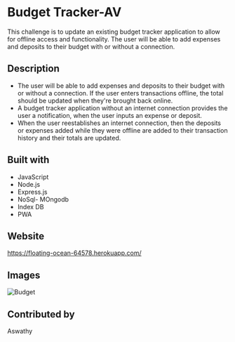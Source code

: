 # Budget Tracker-AV
This challenge is to update an existing budget tracker application to allow for offline access and functionality. The user will be able to add expenses and deposits to their budget with or without a connection.
## Description
* The user will be able to add expenses and deposits to their budget with or without a connection. If the user enters transactions offline, the total should be updated when they're brought back online. 
* A budget tracker application without an internet connection provides the user a notification, when the user inputs an expense or deposit.
* When the user reestablishes an internet connection, then the deposits or expenses added while they were offline are added to their transaction history and their totals are updated.

## Built with
* JavaScript
* Node.js
* Express.js
* NoSql- MOngodb
* Index DB
* PWA

## Website 
https://floating-ocean-64578.herokuapp.com/

## Images
![Budget](https://user-images.githubusercontent.com/93412486/175376619-89e62140-fd5a-4379-a519-03e84cb69ab5.PNG)

## Contributed by
Aswathy

